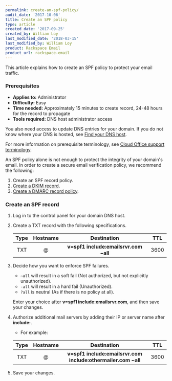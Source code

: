 ```yaml
---
permalink: create-an-spf-policy/
audit_date: '2017-10-06'
title: Create an SPF policy
type: article
created_date: '2017-09-25'
created_by: William Loy
last_modified_date: '2018-03-15'
last_modified_by: William Loy
product: Rackspace Email
product_url: rackspace-email
---
```


This article explains how to create an SPF policy to protect your email traffic.

### Prerequisites

- **Applies to:** Administrator
- **Difficulty:** Easy
- **Time needed:** Approximately 15 minutes to create record, 24-48 hours for the record to propagate
- **Tools required:**  DNS host administrator access

You also need access to update DNS entries for your domain. If you do not know where your DNS is hosted, see [Find your DNS host](/how-to/find-dns-host).

For more information on prerequisite terminology, see [Cloud Office support terminology](/how-to/cloud-office-support-terminology).

An SPF policy alone is not enough to protect the integrity of your domain's email. In order to create a secure email verification policy, we recommend the following:

1. Create an SPF record policy.
2. [Create a DKIM record](/how-to/enable-dkim-in-the-cloud-office-control-panel).
3. [Create a DMARC record policy](/how-to/create-a-dmarc-policy).

### Create an SPF record

1. Log in to the control panel for your domain DNS host.

2. Create a TXT record with the following specifications.

    | Type | Hostname | Destination | TTL |
    | :---: | :---: | :---: | :---: |
    | TXT | @ | **v=spf1 include:emailsrvr.com ~all** | 3600 |

3. Decide how you want to enforce SPF failures.

    - `~all` will result in a soft fail (Not authorized, but not explicitly unauthorized).
    - `-all` will result in a hard fail (Unauthorized).
    - `?all` is neutral (As if there is no policy at all).

   Enter your choice after **v=spf1 include:emailsrvr.com**, and then save your changes.

4. Authorize additional mail servers by adding their IP or server name after **include:**.

    - For example:

    | Type | Hostname | Destination | TTL |
    | :---: | :---: | :---: | :---: |
    | TXT| @ | **v=spf1 include:emailsrvr.com include:othermailer.com ~all** | 3600 |

5. Save your changes.
